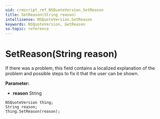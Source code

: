 ```yaml
---
uid: crmscript_ref_NSQuoteVersion_SetReason
title: SetReason(String reason)
intellisense: NSQuoteVersion.SetReason
keywords: NSQuoteVersion, GetReason
so.topic: reference
---
```


# SetReason(String reason)

If there was a problem, this field contains a localized explanation of the problem and possible steps to fix it that the user can be shown.

**Parameter:** 
* **reason** String

```crmscript
NSQuoteVersion thing;
String reason;
thing.SetReason(reason);
```

